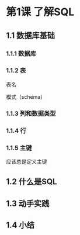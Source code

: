 # 第1课 了解SQL

## 1.1 数据库基础

### 1.1.1 数据库

### 1.1.2 表

表名

模式（schema）

### 1.1.3 列和数据类型

### 1.1.4 行

### 1.1.5 主键

应该总是定义主键

## 1.2 什么是SQL

## 1.3 动手实践

## 1.4 小结